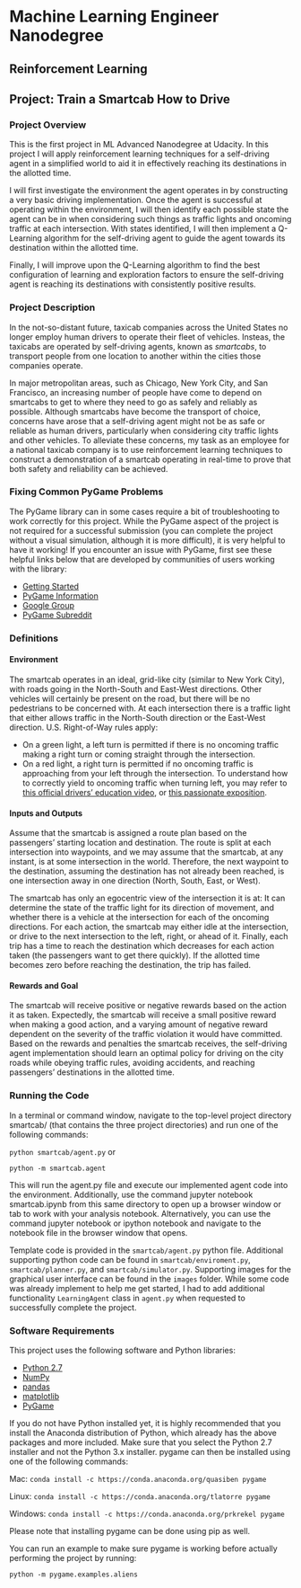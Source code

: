 # Machine Learning Engineer Nanodegree

## Reinforcement Learning

## Project: Train a Smartcab How to Drive

### Project Overview

This is the first project in ML Advanced Nanodegree at Udacity. In this project I will apply reinforcement learning techniques for a self-driving agent in a simplified world to aid it in effectively reaching its destinations in the allotted time.

I will first investigate the environment the agent operates in by constructing a very basic driving implementation. Once the agent is successful at operating within the environment, I will then identify each possible state the agent can be in when considering such things as traffic lights and oncoming traffic at each intersection. With states identified, I will then implement a Q-Learning algorithm for the self-driving agent to guide the agent towards its destination within the allotted time.

Finally, I will improve upon the Q-Learning algorithm to find the best configuration of learning and exploration factors to ensure the self-driving agent is reaching its destinations with consistently positive results.

### Project Description

In the not-so-distant future, taxicab companies across the United States no longer employ human drivers to operate their fleet of vehicles. Insteas, the taxicabs are operated by self-driving agents, known as *smartcabs*, to transport people from one location to another within the cities those companies operate.

In major metropolitan areas, such as Chicago, New York City, and San Francisco, an increasing number of people have come to depend on smartcabs to get to where they need to go as safely and reliably as possible. Although smartcabs have become the transport of choice, concerns have arose that a self-driving agent might not be as safe or reliable as human drivers, particularly when considering city traffic lights and other vehicles. To alleviate these concerns, my task as an employee for a national taxicab company is to use reinforcement learning techniques to construct a demonstration of a smartcab operating in real-time to prove that both safety and reliability can be achieved.

### Fixing Common PyGame Problems

The PyGame library can in some cases require a bit of troubleshooting to work correctly for this project. While the PyGame aspect of the project is not required for a successful submission (you can complete the project without a visual simulation, although it is more difficult), it is very helpful to have it working! If you encounter an issue with PyGame, first see these helpful links below that are developed by communities of users working with the library:

- [Getting Started](https://www.pygame.org/wiki/GettingStarted)
- [PyGame Information](http://www.pygame.org/wiki/info)
- [Google Group](https://groups.google.com/forum/#!forum/pygame-mirror-on-google-groups)
- [PyGame Subreddit](https://www.reddit.com/r/pygame/)

### Definitions

#### Environment

The smartcab operates in an ideal, grid-like city (similar to New York City), with roads going in the North-South and East-West directions. Other vehicles will certainly be present on the road, but there will be no pedestrians to be concerned with. At each intersection there is a traffic light that either allows traffic in the North-South direction or the East-West direction. U.S. Right-of-Way rules apply:

- On a green light, a left turn is permitted if there is no oncoming traffic making a right turn or coming straight through the intersection.
- On a red light, a right turn is permitted if no oncoming traffic is approaching from your left through the intersection. To understand how to correctly yield to oncoming traffic when turning left, you may refer to [this official drivers’ education video](https://www.youtube.com/watch?v=TW0Eq2Q-9Ac), or [this passionate exposition](https://www.youtube.com/watch?v=0EdkxI6NeuA).

#### Inputs and Outputs

Assume that the smartcab is assigned a route plan based on the passengers’ starting location and destination. The route is split at each intersection into waypoints, and we may assume that the smartcab, at any instant, is at some intersection in the world. Therefore, the next waypoint to the destination, assuming the destination has not already been reached, is one intersection away in one direction (North, South, East, or West).

The smartcab has only an egocentric view of the intersection it is at: It can determine the state of the traffic light for its direction of movement, and whether there is a vehicle at the intersection for each of the oncoming directions. For each action, the smartcab may either idle at the intersection, or drive to the next intersection to the left, right, or ahead of it. Finally, each trip has a time to reach the destination which decreases for each action taken (the passengers want to get there quickly). If the allotted time becomes zero before reaching the destination, the trip has failed.

#### Rewards and Goal

The smartcab will receive positive or negative rewards based on the action it as taken. Expectedly, the smartcab will receive a small positive reward when making a good action, and a varying amount of negative reward dependent on the severity of the traffic violation it would have committed. Based on the rewards and penalties the smartcab receives, the self-driving agent implementation should learn an optimal policy for driving on the city roads while obeying traffic rules, avoiding accidents, and reaching passengers’ destinations in the allotted time.



### Running the Code

In a terminal or command window, navigate to the top-level project directory smartcab/ (that contains the three project directories) and run one of the following commands:

`python smartcab/agent.py` or

`python -m smartcab.agent`

This will run the agent.py file and execute our implemented agent code into the environment. Additionally, use the command jupyter notebook smartcab.ipynb from this same directory to open up a browser window or tab to work with your analysis notebook. Alternatively, you can use the command jupyter notebook or ipython notebook and navigate to the notebook file in the browser window that opens.

Template code is provided in the `smartcab/agent.py` python file. Additional supporting python code can be found in `smartcab/enviroment.py`, `smartcab/planner.py`, and `smartcab/simulator.py`. Supporting images for the graphical user interface can be found in the `images` folder. While some code was already implement to help me get started, I had to add additional functionality `LearningAgent` class in `agent.py` when requested to successfully complete the project.

### Software Requirements

This project uses the following software and Python libraries:

- [Python 2.7](https://www.python.org/download/releases/2.7/)
- [NumPy](http://www.numpy.org/)
- [pandas](http://pandas.pydata.org/)
- [matplotlib](http://matplotlib.org/)
- [PyGame](http://pygame.org/)

If you do not have Python installed yet, it is highly recommended that you install the Anaconda distribution of Python, which already has the above packages and more included. Make sure that you select the Python 2.7 installer and not the Python 3.x installer. pygame can then be installed using one of the following commands:

Mac: `conda install -c https://conda.anaconda.org/quasiben pygame`

Linux: `conda install -c https://conda.anaconda.org/tlatorre pygame`

Windows: `conda install -c https://conda.anaconda.org/prkrekel pygame`

Please note that installing pygame can be done using pip as well.

You can run an example to make sure pygame is working before actually performing the project by running:

`python -m pygame.examples.aliens`
